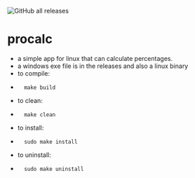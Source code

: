 ![GitHub all releases](https://img.shields.io/github/downloads/hannes-cam/procalc/total)
# procalc
- a simple app for linux that can calculate percentages.
- a windows exe file is in the releases and also a linux binary
- to compile: 
- 		make build
- to clean: 
- 		make clean
- to install: 
- 		sudo make install
- to uninstall: 
- 		sudo make uninstall
